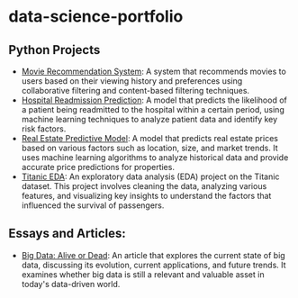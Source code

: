 # data-science-portfolio

## Python Projects

- [Movie Recommendation System](./Python_Projects/MovieRecommender/movieRecommendation.md): A system that recommends movies to users based on their viewing history and preferences using collaborative filtering and content-based filtering techniques.
- [Hospital Readmission Prediction](./Python_Projects/HospitalReadmission/HospitalReadmission.md): A model that predicts the likelihood of a patient being readmitted to the hospital within a certain period, using machine learning techniques to analyze patient data and identify key risk factors.
- [Real Estate Predictive Model](./Python_Projects/RealEstatePredictiveModel/RealEstatePredictiveModel-ppt.pdf): A model that predicts real estate prices based on various factors such as location, size, and market trends. It uses machine learning algorithms to analyze historical data and provide accurate price predictions for properties.
- [Titanic EDA](./Python_Projects/Titanic%20EDA/Titanic_EDA.ipynb): An exploratory data analysis (EDA) project on the Titanic dataset. This project involves cleaning the data, analyzing various features, and visualizing key insights to understand the factors that influenced the survival of passengers.

## Essays and Articles:

- [Big Data: Alive or Dead](./Essays_and_Articles/BigDataAliveorDead.pdf): An article that explores the current state of big data, discussing its evolution, current applications, and future trends. It examines whether big data is still a relevant and valuable asset in today's data-driven world.
